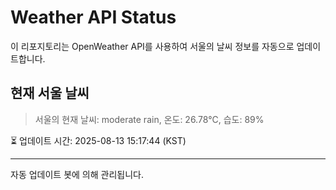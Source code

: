 
# Weather API Status

이 리포지토리는 OpenWeather API를 사용하여 서울의 날씨 정보를 자동으로 업데이트합니다.

## 현재 서울 날씨
> 서울의 현재 날씨: moderate rain, 온도: 26.78°C, 습도: 89%

⏳ 업데이트 시간: 2025-08-13 15:17:44 (KST)

---
자동 업데이트 봇에 의해 관리됩니다.
